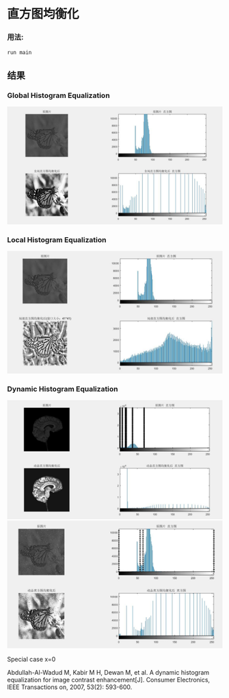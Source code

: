直方图均衡化
===================================

### 用法:
    run main
        
结果  
-----------------------------------  
### Global Histogram Equalization
![wsss](https://raw.githubusercontent.com/XeLiang/Histogram-Equalization/master/img/Global.jpg)  

### Local Histogram Equalization
![wsss](https://raw.githubusercontent.com/XeLiang/Histogram-Equalization/master/img/Local.jpg)

### Dynamic Histogram Equalization
![wsss](https://raw.githubusercontent.com/XeLiang/Histogram-Equalization/master/img/dynamic_brain.jpg)
![wsss](https://raw.githubusercontent.com/XeLiang/Histogram-Equalization/master/img/dynamic_butterfly.jpg)

Special case x=0

Abdullah-Al-Wadud M, Kabir M H, Dewan M, et al. A dynamic histogram equalization for image contrast enhancement[J]. Consumer Electronics, IEEE Transactions on, 2007, 53(2): 593-600.